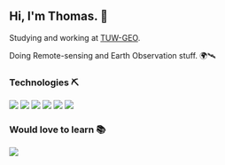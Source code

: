 ## Hi, I'm Thomas. 👋

Studying and working at [TUW-GEO](https://github.com/TUW-GEO).

Doing Remote-sensing and Earth Observation stuff. 🌍🛰️

### Technologies ⛏️
<p>
  <a href="https://www.python.org"><img src="https://img.shields.io/badge/python%20-%2314354C.svg?&style=for-the-badge&logo=python&logoColor=blue"/></a>
  <a href="https://numpy.org"><img src="https://img.shields.io/badge/NumPy%20-%2314354C.svg?&style=for-the-badge&logo=numpy&logoColor=blue"/></a>
  <a href="https://pandas.pydata.org"><img src="https://img.shields.io/badge/Pandas%20-%2314354C.svg?&style=for-the-badge&logo=pandas&logoColor=blue"/></a>
  <a href="https://docs.xarray.dev"><img src="https://img.shields.io/badge/xarray%20-%2314354C.svg?&style=for-the-badge&logo=xarray&logoColor=blue"/></a>
  <a href="https://scipy.org"><img src="https://img.shields.io/badge/scipy%20-%2314354C.svg?&style=for-the-badge&logo=scipy&logoColor=blue"/></a>
  <a href="https://scikit-learn.org"><img src="https://img.shields.io/badge/sklearn%20-%2314354C.svg?&style=for-the-badge&logo=scikit-learn&logoColor=blue"/></a>
</p>

### Would love to learn 📚
[<img src="https://img.shields.io/badge/Julia%20-%2314354C.svg?&style=for-the-badge&logo=julia&logoColor=green"/>](https://julialang.org)

<!---
thomas-himmer/thomas-himmer is a ✨ special ✨ repository because its `README.md` (this file) appears on your GitHub profile.
You can click the Preview link to take a look at your changes.

- 👋 Hi, I’m @thomas-himmer
- 👀 I’m interested in ...
- 🌱 I’m currently learning ...
- 💞️ I’m looking to collaborate on ...
- 📫 How to reach me ...
- 😄 Pronouns: ...
- ⚡ Fun fact: ...
--->
